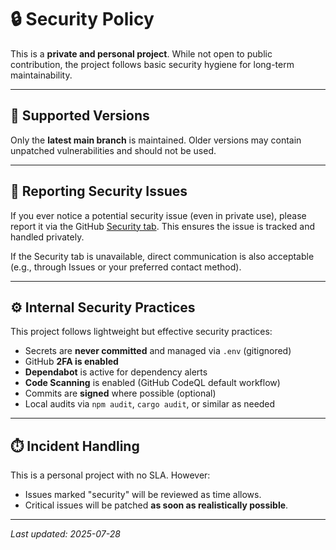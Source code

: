 # 🔒 Security Policy

This is a **private and personal project**. While not open to public contribution, the project follows basic security hygiene for long-term maintainability.

---

## 🔧 Supported Versions

Only the **latest main branch** is maintained. Older versions may contain unpatched vulnerabilities and should not be used.

---

## 📣 Reporting Security Issues

If you ever notice a potential security issue (even in private use), please report it via the GitHub [Security tab](../../security/advisories). This ensures the issue is tracked and handled privately.

If the Security tab is unavailable, direct communication is also acceptable (e.g., through Issues or your preferred contact method).

---

## ⚙️ Internal Security Practices

This project follows lightweight but effective security practices:

- Secrets are **never committed** and managed via `.env` (gitignored)
- GitHub **2FA is enabled**
- **Dependabot** is active for dependency alerts
- **Code Scanning** is enabled (GitHub CodeQL default workflow)
- Commits are **signed** where possible (optional)
- Local audits via `npm audit`, `cargo audit`, or similar as needed

---

## ⏱️ Incident Handling

This is a personal project with no SLA. However:
- Issues marked "security" will be reviewed as time allows.
- Critical issues will be patched **as soon as realistically possible**.

---

_Last updated: 2025-07-28_
